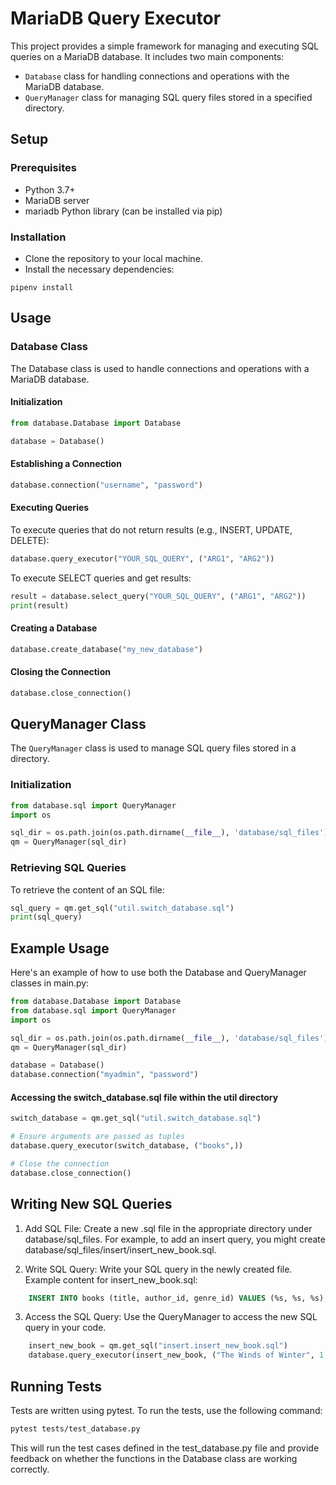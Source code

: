 # MariaDB Query Executor

This project provides a simple framework for managing and executing SQL queries on a MariaDB database. It includes two main components:

- `Database` class for handling connections and operations with the MariaDB database.
- `QueryManager` class for managing SQL query files stored in a specified directory.

## Setup
### Prerequisites

- Python 3.7+
- MariaDB server
- mariadb Python library (can be installed via pip)

### Installation

- Clone the repository to your local machine.
- Install the necessary dependencies:

```pipenv install```

## Usage
### Database Class

The Database class is used to handle connections and operations with a MariaDB database.
#### Initialization
```python
from database.Database import Database

database = Database()
```

#### Establishing a Connection

```python
database.connection("username", "password")
```

#### Executing Queries

To execute queries that do not return results (e.g., INSERT, UPDATE, DELETE):

```python
database.query_executor("YOUR_SQL_QUERY", ("ARG1", "ARG2"))
```

To execute SELECT queries and get results:
```python
result = database.select_query("YOUR_SQL_QUERY", ("ARG1", "ARG2"))
print(result)
```

#### Creating a Database
```python
database.create_database("my_new_database")
```

#### Closing the Connection
```python
database.close_connection()
```

## QueryManager Class
The `QueryManager` class is used to manage SQL query files stored in a directory.
### Initialization
```python
from database.sql import QueryManager
import os

sql_dir = os.path.join(os.path.dirname(__file__), 'database/sql_files')
qm = QueryManager(sql_dir)
```

### Retrieving SQL Queries
To retrieve the content of an SQL file:

```python
sql_query = qm.get_sql("util.switch_database.sql")
print(sql_query)
```

## Example Usage
Here's an example of how to use both the Database and QueryManager classes in main.py:
```python
from database.Database import Database
from database.sql import QueryManager
import os

sql_dir = os.path.join(os.path.dirname(__file__), 'database/sql_files')
qm = QueryManager(sql_dir)

database = Database()
database.connection("myadmin", "password")
```

#### Accessing the switch_database.sql file within the util directory
```python
switch_database = qm.get_sql("util.switch_database.sql")

# Ensure arguments are passed as tuples
database.query_executor(switch_database, ("books",))

# Close the connection
database.close_connection()
```

## Writing New SQL Queries

1. Add SQL File: Create a new .sql file in the appropriate directory under database/sql_files.
        For example, to add an insert query, you might create database/sql_files/insert/insert_new_book.sql.

2. Write SQL Query: Write your SQL query in the newly created file.
        Example content for insert_new_book.sql:        
```sql
    INSERT INTO books (title, author_id, genre_id) VALUES (%s, %s, %s);
```
3. Access the SQL Query: Use the QueryManager to access the new SQL query in your code.
```python
    insert_new_book = qm.get_sql("insert.insert_new_book.sql")
    database.query_executor(insert_new_book, ("The Winds of Winter", 1, 2))
```
## Running Tests

Tests are written using pytest. To run the tests, use the following command:

```sh
pytest tests/test_database.py
```

This will run the test cases defined in the test_database.py file and provide feedback on whether the functions in the Database class are working correctly.